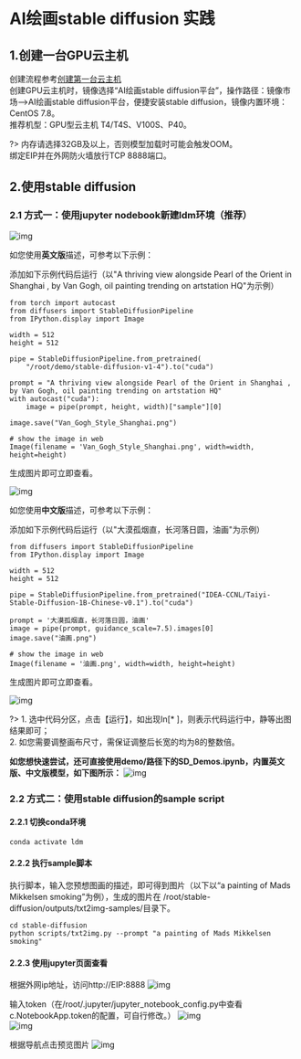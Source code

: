 # AI绘画stable diffusion 实践

## 1.创建一台GPU云主机
创建流程参考[创建第一台云主机](https://docs.ucloud.cn/uhost/newuser/briefguide)</br>
创建GPU云主机时，镜像选择“AI绘画stable diffusion平台”，操作路径：镜像市场——>AI绘画stable diffusion平台，便捷安装stable diffusion，镜像内置环境：CentOS 7.8。</br> 
推荐机型：GPU型云主机 T4/T4S、V100S、P40。

?> 内存请选择32GB及以上，否则模型加载时可能会触发OOM。</br> 
绑定EIP并在外网防火墙放行TCP 8888端口。
   
 ## 2.使用stable diffusion
 ### 2.1 方式一：使用jupyter nodebook新建ldm环境（推荐）
![img](/images/practice/ldm1.png)

如您使用**英文版**描述，可参考以下示例：

添加如下示例代码后运行（以"A thriving view alongside Pearl of the Orient in Shanghai , by Van Gogh, oil painting trending on artstation HQ"为示例）
```
from torch import autocast
from diffusers import StableDiffusionPipeline
from IPython.display import Image
 
width = 512
height = 512
 
pipe = StableDiffusionPipeline.from_pretrained(
    "/root/demo/stable-diffusion-v1-4").to("cuda")
 
prompt = "A thriving view alongside Pearl of the Orient in Shanghai , by Van Gogh, oil painting trending on artstation HQ"
with autocast("cuda"):
    image = pipe(prompt, height, width)["sample"][0] 
     
image.save("Van_Gogh_Style_Shanghai.png")
 
# show the image in web
Image(filename = 'Van_Gogh_Style_Shanghai.png', width=width, height=height)
```
生成图片即可立即查看。

![img](/images/practice/ldm2.png)


如您使用**中文版**描述，可参考以下示例：

添加如下示例代码后运行（以"大漠孤烟直，长河落日圆，油画"为示例）
```
from diffusers import StableDiffusionPipeline
from IPython.display import Image

width = 512
height = 512

pipe = StableDiffusionPipeline.from_pretrained("IDEA-CCNL/Taiyi-Stable-Diffusion-1B-Chinese-v0.1").to("cuda")

prompt = '大漠孤烟直，长河落日圆，油画'
image = pipe(prompt, guidance_scale=7.5).images[0]  
image.save("油画.png")

# show the image in web
Image(filename = '油画.png', width=width, height=height) 
```
生成图片即可立即查看。

![img](/images/practice/ldm3.png)

?> 1. 选中代码分区，点击【运行】，如出现In[* ]，则表示代码运行中，静等出图结果即可；</br>
   2. 如您需要调整画布尺寸，需保证调整后长宽的均为8的整数倍。

**如您想快速尝试，还可直接使用demo/路径下的SD_Demos.ipynb，内置英文版、中文版模型，如下图所示：**
![img](/images/practice/SD_Demos.png)

 
### 2.2 方式二：使用stable diffusion的sample script
#### 2.2.1 切换conda环境

```
conda activate ldm
```
#### 2.2.2 执行sample脚本
执行脚本，输入您预想图画的描述，即可得到图片（以下以“a painting of Mads Mikkelsen smoking”为例），生成的图片在 /root/stable-diffusion/outputs/txt2img-samples/目录下。
```
cd stable-diffusion
python scripts/txt2img.py --prompt "a painting of Mads Mikkelsen smoking"
```
#### 2.2.3 使用jupyter页面查看
根据外网ip地址，访问http://EIP:8888
![img](/images/practice/jupyter1.png)

输入token（在/root/.jupyter/jupyter_notebook_config.py中查看c.NotebookApp.token的配置，可自行修改。）
![img](/images/practice/jupyter2.png) </br>
![img](/images/practice/jupyter3.png)

根据导航点击预览图片
![img](/images/practice/jupyter5.png)



 
   
   
   
